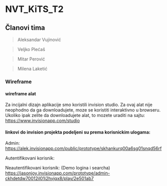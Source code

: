 # NVT_KiTS_T2

## Članovi tima

> Aleksandar Vujinović

> Veljko Plećaš

> Mitar Perović

> Milena Laketić

### Wireframe 
#### wireframe alat
Za incijalni dizajn aplikacije smo koristili invision studio. 
Za ovaj alat nije neophodno da ga downloadujete, moze se koristiti interaktivno u browseru.
Ukoliko ipak zelite da downloadujete alat, to mozete uraditi na sajtu: https://www.invisionapp.com/studio

#### linkovi do invision projekta podeljeni su prema korisnickim ulogama:

Admin: https://alek.invisionapp.com/public/prototype/skhankurq00a6sg01snqd56rf

Autentifikovani korisnik:

Neautentifikovani korisnik:  (Demo logina i searcha) https://jasonjoy.invisionapp.com/prototype/admin-ckhdetdw70012il01i2hvjqx8/play/2e501ab7
